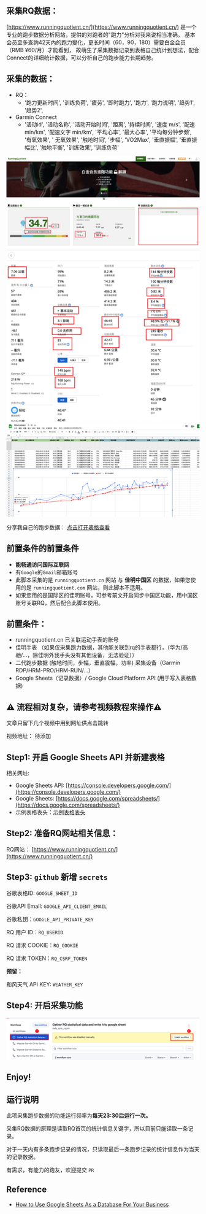 ## 采集RQ数据：

[https://www.runningquotient.cn/](https://www.runningquotient.cn/) 是一个专业的跑步数据分析网站，提供的对跑者的"跑力"分析对我来说相当准确。
基本会员至多查詢42天內的跑力變化，更长时间（60，90，180）需要白金会员（RMB ¥60/月）才能看到， 故萌生了采集数据记录到表格自己统计到想法，配合Connect的详细统计数据，可以分析自己的跑步能力长期趋势。

## 采集的数据：

- RQ：
    - '跑力更新时间', '训练负荷', '疲劳', '即时跑力', '跑力', '跑力说明', '趋势1', '趋势2',
- Garmin Connect
    - '活动id', '活动名称', '活动开始时间', '距离', '持续时间', '速度 m/s', '配速 min/km', '配速文字 min/km', '平均心率', '最大心率', '平均每分钟步频', '有氧效果', '
      无氧效果', '触地时间', '步幅', 'VO2Max', '垂直振幅', '垂直振幅比', '触地平衡', '训练效果', '训练负荷'

![rq](./assets/rq.png)
![connect](./assets/connect.png)
![sheet](./assets/sheet.png)

分享我自己的跑步数据：
[点击打开表格查看](https://docs.google.com/spreadsheets/d/e/2PACX-1vRSk3aD6T3tFM-OA7Cl5BmFMJ7mdKriFgYvNQA6f5b8K6F_-CadaGa8TEjMmy-sIpOPfmdN1ktkhXxt/pubhtml?gid=0&single=true)


## 前置条件的前置条件

- **能畅通访问国际互联网**
- 有`Google`的`Gmail`邮箱账号
- 此脚本采集的是 `runningquotient.cn` 网站 与 **佳明中国区** 的数据，如果您使用的是 `runningquotient.com` 网站，则此脚本不适用。
- 如果您用的是国际区的佳明账号，可参考前文开启同步中国区功能，用中国区账号关联RQ，然后配合此脚本使用。

## 前置条件：

- runningquotient.cn 已关联运动手表的账号
- 佳明手表 （如果仅采集跑力数据，其他能关联到rq的手表都行，（华为/高驰/...，除佳明外我手头没有其他设备，无法验证））
- 二代跑步数据 (触地时间，步幅，垂直震幅，功率) 采集设备（Garmin RDP/HRM-PRO/HRM-RUN/...）
- Google Sheets（记录数据）/ Google Cloud Platform API (用于写入表格数据)

## ⚠️ 流程相对复杂，请参考视频教程来操作⚠️

文章只留下几个视频中用到网址供点击跳转

视频地址： 待添加

## Step1: 开启 Google Sheets API 并新建表格

相关网址:

- Google Sheets API: [https://console.developers.google.com/](https://console.developers.google.com/)
- Google Sheets: [https://docs.google.com/spreadsheets/](https://docs.google.com/spreadsheets/)
- 示例表格表头：[示例表格表头](https://docs.google.com/spreadsheets/d/1eX_6PcEn7kbtMTaBURS6DJvfmKFzaN6tqbw8qshvFYQ/edit?usp=sharing)

## Step2: 准备RQ网站相关信息：

RQ网站： [https://www.runningquotient.cn/](https://www.runningquotient.cn/)

## Step3: `github` 新增 `secrets`

谷歌表格ID: `GOOGLE_SHEET_ID`

谷歌API Email: `GOOGLE_API_CLIENT_EMAIL`

谷歌私钥：`GOOGLE_API_PRIVATE_KEY`

RQ 用户 ID：`RQ_USERID`

RQ 请求 COOKIE：`RQ_COOKIE`

RQ 请求 TOKEN：`RQ_CSRF_TOKEN`

**预留：**

和风天气 API KEY: `WEATHER_KEY`

## Step4: 开启采集功能

![RQ workflow](assets/rq_workflow.png)



## Enjoy!

## 运行说明

此项采集跑步数据的功能运行频率为**每天23:30后运行一次。**

采集RQ数据的原理是读取RQ首页的统计信息关键字，所以目前只能读取一条记录。

对于一天内有多条跑步记录的情况，只读取最后一条跑步记录的统计信息作为当天的记录数据。

有需求，有能力的跑友，欢迎提交 `PR` 

## Reference

- [How to Use Google Sheets As a Database For Your Business](https://blog.coupler.io/how-to-use-google-sheets-as-database/)
